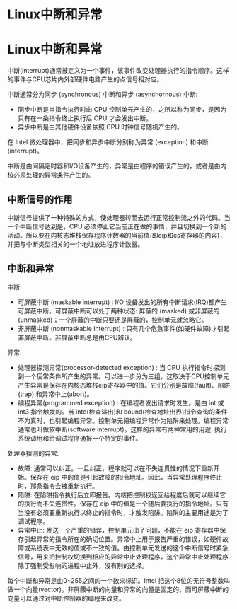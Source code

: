 # Linux中断和异常

# Linux中断和异常


中断(interrupt)通常被定义为一个事件，该事件改变处理器执行的指令顺序。这样的事件与CPU芯片内外部硬件电路产生的点信号相对应。

中断通常分为同步 (synchronous) 中断和异步 (asynchornous) 中断:
- 同步中断是当指令执行时由 CPU 控制单元产生的，之所以称为同步，是因为只有在一条指令终止执行后 CPU 才会发出中断。
- 异步中断是由其他硬件设备依照 CPU 时钟信号随机产生的。

在 Intel 微处理器中，把同步和异步中断分别称为异常 (exception) 和中断 (interrupt)。

中断是由间隔定时器和I/O设备产生的，异常是由程序的错误产生的，或者是由内核必须处理的异常条件产生的。

## 中断信号的作用
中断信号提供了一种特殊的方式，使处理器转而去运行正常控制流之外的代码。当一个中断信号达到是，CPU 必须停止它当前正在做的事情，并且切换到一个新的活动。所以要在内核态堆栈保存程序计数器的当前值(即eip和cs寄存器的内容)，并把与中断类型相关的一个地址放进程序计数器。

## 中断和异常
中断:
- 可屏蔽中断 (maskable interrupt) : I/O 设备发出的所有中断请求(IRQ)都产生可屏蔽中断。可屏蔽中断可以处于两种状态: 屏蔽的 (masked) 或非屏蔽的 (unmasked)；一个屏蔽的中断只要还是屏蔽的，控制单元就忽略它。
- 非屏蔽中断 (nonmaskable interrupt) : 只有几个危急事件(如硬件故障)才引起非屏蔽中断。非屏蔽中断总是由CPU辨认。

异常:
- 处理器探测异常(processor-detected exception) : 当 CPU 执行指令时探测到一个反常条件所产生的异常。可以进一步分为三组，这取决于CPU控制单元产生异常是保存在内核态堆栈eip寄存器中的值。它们分别是故障(fault)、陷阱(trap) 和异常中止(abort)。
- 编程异常(programmed exception) : 在编程者发出请求时发生。是由 int 或 int3 指令触发的。当 into(检查溢出)和 bound(检查地址出界)指令查询的条件不为真时，也引起编程异常。控制单元把编程异常作为陷阱来处理。编程异常通常也叫做软中断(software interrupt)。这样的异常有两种常用的用途: 执行系统调用和给调试程序通报一个特定的事件。

处理器探测的异常:
- 故障: 通常可以纠正。一旦纠正，程序就可以在不失连贯性的情况下重新开始。保存在 eip 中的值是引起故障的指令地址。因此，当异常处理程序终止时，那条指令会被重新执行。
- 陷阱: 在陷阱指令执行后立即报告。内核把控制权返回给程度后就可以继续它的执行而不失连贯性。保存在 eip 中的值是一个随后要执行的指令地址。只有当没有必须要重新执行以终止的指令时，才触发陷阱。陷阱的主要用途是为了调试程序。
- 异常中止: 发送一个严重的错误，控制单元出了问题，不能在 eip 寄存器中保存引起异常的指令所在的确切位置。异常中止用于报告严重的错误，如硬件故障或系统表中无效的值或不一致的值。由控制单元发送的这个中断信号时紧急信号，用来把控制权切换到相应的异常中止处理程序，这个异常中止处理程序除了强制受影响的进程中止外，没有别的选择。

每个中断和异常是由0~255之间的一个数来标识。Intel 把这个8位的无符号整数叫做一个向量(vector)。非屏蔽中断的向量和异常的向量是固定的，而可屏蔽中断的向量可以通过对中断控制器的编程来改变。



